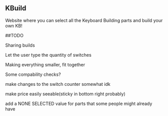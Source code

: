## KBuild

Website where you can select all the Keyboard Building parts and build your own KB!

##TODO

Sharing builds

Let the user type the quantity of switches

Making everything smaller, fit together

Some compability checks?

make changes to the switch counter somewhat idk

make price easily seeable(sticky in bottom right probably)

add a NONE SELECTED value for parts that some people might already have